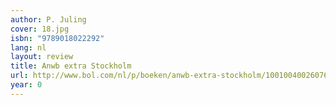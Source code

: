 ```yaml
---
author: P. Juling
cover: 18.jpg
isbn: "9789018022292"
lang: nl
layout: review
title: Anwb extra Stockholm
url: http://www.bol.com/nl/p/boeken/anwb-extra-stockholm/1001004002607612/index.html
year: 0
---
```

